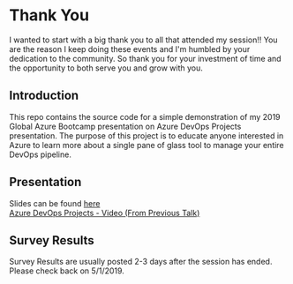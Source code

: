 # Thank You
I wanted to start with a big thank you to all that attended my session!! You are the reason I keep doing these events and I'm humbled by your dedication to the community. So thank you for your investment of time and the opportunity to both serve you and grow with you.

## Introduction
This repo contains the source code for a simple demonstration of my 2019 Global Azure Bootcamp presentation on Azure DevOps Projects presentation. The purpose of this project is to educate anyone interested in Azure to learn more about a single pane of glass tool to manage your entire DevOps pipeline.

## Presentation
Slides can be found [here](ADOP-Presentation.pdf) <br>
[Azure DevOps Projects - Video (From Previous Talk)](https://youtu.be/IsegaBqe0zY)

## Survey Results
Survey Results are usually posted 2-3 days after the session has ended. Please check back on 5/1/2019.
